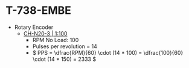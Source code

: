 # T-738-EMBE

- Rotary Encoder
    -   [CH-N20-3 | 1:100](https://www.adafruit.com/product/4640) 
        - RPM No Load: 100
        - Pulses per revolution = 14
        - $ PPS = \dfrac{RPM}{60} \cdot (14 * 100) = \dfrac{100}{60} \cdot (14 * 150) = 2333 $
